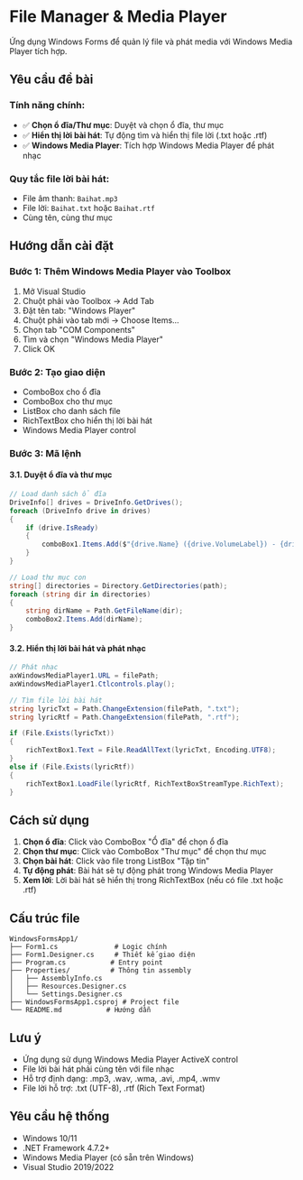 # File Manager & Media Player

Ứng dụng Windows Forms để quản lý file và phát media với Windows Media Player tích hợp.

## Yêu cầu đề bài

### Tính năng chính:

- ✅ **Chọn ổ đĩa/Thư mục**: Duyệt và chọn ổ đĩa, thư mục
- ✅ **Hiển thị lời bài hát**: Tự động tìm và hiển thị file lời (.txt hoặc .rtf)
- ✅ **Windows Media Player**: Tích hợp Windows Media Player để phát nhạc

### Quy tắc file lời bài hát:

- File âm thanh: `Baihat.mp3`
- File lời: `Baihat.txt` hoặc `Baihat.rtf`
- Cùng tên, cùng thư mục

## Hướng dẫn cài đặt

### Bước 1: Thêm Windows Media Player vào Toolbox

1. Mở Visual Studio
2. Chuột phải vào Toolbox → Add Tab
3. Đặt tên tab: "Windows Player"
4. Chuột phải vào tab mới → Choose Items...
5. Chọn tab "COM Components"
6. Tìm và chọn "Windows Media Player"
7. Click OK

### Bước 2: Tạo giao diện

- ComboBox cho ổ đĩa
- ComboBox cho thư mục
- ListBox cho danh sách file
- RichTextBox cho hiển thị lời bài hát
- Windows Media Player control

### Bước 3: Mã lệnh

#### 3.1. Duyệt ổ đĩa và thư mục

```csharp
// Load danh sách ổ đĩa
DriveInfo[] drives = DriveInfo.GetDrives();
foreach (DriveInfo drive in drives)
{
    if (drive.IsReady)
    {
        comboBox1.Items.Add($"{drive.Name} ({drive.VolumeLabel}) - {drive.DriveType}");
    }
}

// Load thư mục con
string[] directories = Directory.GetDirectories(path);
foreach (string dir in directories)
{
    string dirName = Path.GetFileName(dir);
    comboBox2.Items.Add(dirName);
}
```

#### 3.2. Hiển thị lời bài hát và phát nhạc

```csharp
// Phát nhạc
axWindowsMediaPlayer1.URL = filePath;
axWindowsMediaPlayer1.Ctlcontrols.play();

// Tìm file lời bài hát
string lyricTxt = Path.ChangeExtension(filePath, ".txt");
string lyricRtf = Path.ChangeExtension(filePath, ".rtf");

if (File.Exists(lyricTxt))
{
    richTextBox1.Text = File.ReadAllText(lyricTxt, Encoding.UTF8);
}
else if (File.Exists(lyricRtf))
{
    richTextBox1.LoadFile(lyricRtf, RichTextBoxStreamType.RichText);
}
```

## Cách sử dụng

1. **Chọn ổ đĩa**: Click vào ComboBox "Ổ đĩa" để chọn ổ đĩa
2. **Chọn thư mục**: Click vào ComboBox "Thư mục" để chọn thư mục
3. **Chọn bài hát**: Click vào file trong ListBox "Tập tin"
4. **Tự động phát**: Bài hát sẽ tự động phát trong Windows Media Player
5. **Xem lời**: Lời bài hát sẽ hiển thị trong RichTextBox (nếu có file .txt hoặc .rtf)

## Cấu trúc file

```
WindowsFormsApp1/
├── Form1.cs              # Logic chính
├── Form1.Designer.cs     # Thiết kế giao diện
├── Program.cs           # Entry point
├── Properties/          # Thông tin assembly
│   ├── AssemblyInfo.cs
│   ├── Resources.Designer.cs
│   └── Settings.Designer.cs
├── WindowsFormsApp1.csproj # Project file
└── README.md           # Hướng dẫn
```

## Lưu ý

- Ứng dụng sử dụng Windows Media Player ActiveX control
- File lời bài hát phải cùng tên với file nhạc
- Hỗ trợ định dạng: .mp3, .wav, .wma, .avi, .mp4, .wmv
- File lời hỗ trợ: .txt (UTF-8), .rtf (Rich Text Format)

## Yêu cầu hệ thống

- Windows 10/11
- .NET Framework 4.7.2+
- Windows Media Player (có sẵn trên Windows)
- Visual Studio 2019/2022
